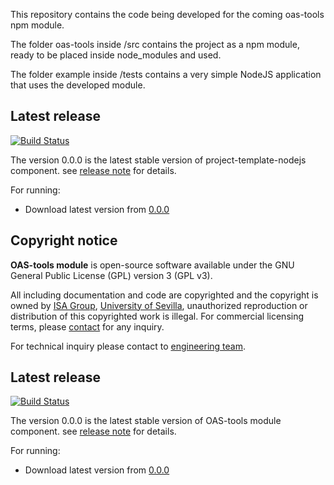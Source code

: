 This repository contains the code being developed for the coming oas-tools npm module.

The folder oas-tools inside /src contains the project as a npm module, ready to be placed inside node_modules and used.

The folder example inside /tests contains a very simple NodeJS application that uses the developed module.

## Latest release

[![Build Status](https://travis-ci.org/isa-group/project-template-nodejs.svg?branch=master)](https://travis-ci.org/http://github.com/isa-group/project-template-nodejs)

The version 0.0.0 is the latest stable version of project-template-nodejs component.
see [release note](http://github.com/isa-group/project-template-nodejs/releases/tag/0.0.0) for details.

For running:

- Download latest version from [0.0.0](http://github.com/isa-group/project-template-nodejs/releases/tag/0.0.0)
## Copyright notice

**OAS-tools module** is open-source software available under the GNU General Public License (GPL) version 3 (GPL v3).

All including documentation and code are copyrighted and the copyright is owned by [ISA Group](http://www.isa.us.es), 
[University of Sevilla](http://www.us.es), unauthorized reproduction or distribution of this copyrighted work is illegal.
For commercial licensing terms, please [contact](./extra/contact.md) for any inquiry.

For technical inquiry please contact to [engineering team](./extra/about.md).

## Latest release

[![Build Status](https://travis-ci.org/https://github.com/isa-group/project-oas-tools.svg?branch=master)](https://travis-ci.org/https://github.com/isa-group/project-oas-tools)

The version 0.0.0 is the latest stable version of OAS-tools module component.
see [release note](https://github.com/isa-group/project-oas-tools/releases/tag/0.0.0) for details.

For running:

- Download latest version from [0.0.0](https://github.com/isa-group/project-oas-tools/releases/tag/0.0.0)
